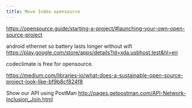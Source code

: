 ```yaml
---
title: Move Index opensource
---
```


<https://opensource.guide/starting-a-project/#launching-your-own-open-source-project>

android ethernet so battery lasts longer without wifi
<https://play.google.com/store/apps/details?id=xda.usbhost.test&hl=en>

codeclimate is free for opensource.

https://medium.com/libraries-io/what-does-a-sustainable-open-source-project-look-like-bf9b8cf824f8

Show our API using PostMan
http://pages.getpostman.com/API-Network-Inclusion_Join.html
